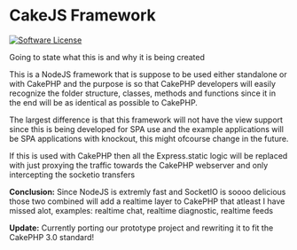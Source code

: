 # CakeJS Framework

[![Software License](https://img.shields.io/badge/license-MIT-brightgreen.svg?style=flat-square)](LICENSE.txt)

Going to state what this is and why it is being created

This is a NodeJS framework that is suppose to be used either standalone or with CakePHP and the purpose is so that CakePHP developers will easily recognize the folder structure, classes, methods and functions since it in the end will be as identical as possible to CakePHP.

The largest difference is that this framework will not have the view support since this is being developed for SPA use and the example applications will be SPA applications with knockout, this might ofcourse change in the future.

If this is used with CakePHP then all the Express.static logic will be replaced with just proxying the traffic towards the CakePHP webserver and only intercepting the socketio transfers

<b>Conclusion:</b>
Since NodeJS is extremly fast and SocketIO is soooo delicious those two combined will add a realtime layer to CakePHP that atleast I have missed alot, examples: realtime chat, realtime diagnostic, realtime feeds

<b>Update:</b>
Currently porting our prototype project and rewriting it to fit the CakePHP 3.0 standard!
